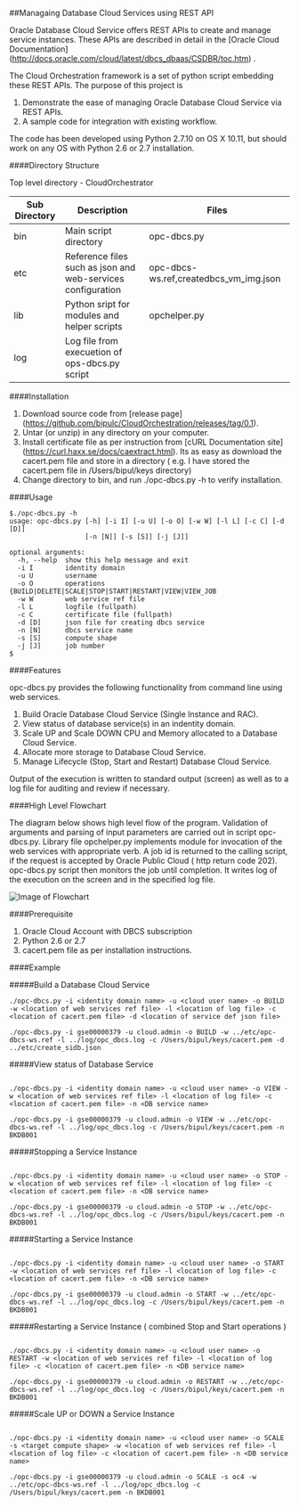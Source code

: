 ##Managaing Database Cloud Services using REST API

Oracle Database Cloud Service offers REST APIs to create and manage service instances. These APIs are described in detail in the [Oracle Cloud Documentation] (http://docs.oracle.com/cloud/latest/dbcs_dbaas/CSDBR/toc.htm) . 

The Cloud Orchestration framework is a set of python script embedding these REST APIs. The purpose of this project is

1.  Demonstrate the ease of managing Oracle Database Cloud Service via REST APIs.
2.  A sample code for integration with existing workflow.

The code has been developed using Python 2.7.10 on OS X 10.11, but should work on any OS with Python 2.6 or 2.7 installation.

####Directory Structure

Top level directory - CloudOrchestrator
  
| Sub Directory | Description | Files |
|---------------|-------------|-------|
|bin            | Main script directory | opc-dbcs.py|
|etc            | Reference files such as json and web-services configuration |opc-dbcs-ws.ref,createdbcs_vm_img.json |
|lib            | Python sript for modules and helper scripts|opchelper.py|
|log            | Log file from execuetion of ops-dbcs.py script|

####Installation 

1.  Download source code from [release page] (https://github.com/bipulc/CloudOrchestration/releases/tag/0.1).
2.  Untar (or unzip) in any directory on your computer.
3.  Install certificate file as per instruction from [cURL Documentation site] (https://curl.haxx.se/docs/caextract.html). Its as easy as download the cacert.pem file and store in a directory ( e.g. I have stored the cacert.pem file in /Users/bipul/keys directory)
4.  Change directory to bin, and run ./opc-dbcs.py -h to verify installation.

####Usage

```
$./opc-dbcs.py -h
usage: opc-dbcs.py [-h] [-i I] [-u U] [-o O] [-w W] [-l L] [-c C] [-d [D]]
                   [-n [N]] [-s [S]] [-j [J]]

optional arguments:
  -h, --help  show this help message and exit
  -i I        identity domain
  -u U        username
  -o O        operations {BUILD|DELETE|SCALE|STOP|START|RESTART|VIEW|VIEW_JOB
  -w W        web service ref file
  -l L        logfile (fullpath)
  -c C        certificate file (fullpath)
  -d [D]      json file for creating dbcs service
  -n [N]      dbcs service name
  -s [S]      compute shape
  -j [J]      job number
$

```

####Features

opc-dbcs.py provides the following functionality from command line using web services.

1.  Build Oracle Database Cloud Service (Single Instance and RAC).
2.  View status of database service(s) in an indentity domain.
3.  Scale UP and Scale DOWN CPU and Memory allocated to a Database Cloud Service.
4.  Allocate more storage to Database Cloud Service.
5.  Manage Lifecycle (Stop, Start and Restart) Database Cloud Service.

Output of the execution is written to standard output (screen) as well as to a log file for auditing and review if necessary.

####High Level Flowchart

The diagram below shows high level flow of the program. Validation of arguments and parsing of input parameters are carried out in  script opc-dbcs.py. Library file opchelper.py implements module for invocation of the web services with appropriate verb. A job id is returned to the calling script, if the request is accepted by Oracle Public Cloud ( http return code 202). opc-dbcs.py script then monitors the job until completion. It writes log of the execution on the screen and in the specified log file.

![Image of Flowchart](https://github.com/bipulc/CloudOrchestration/blob/master/OPC-DBCS-WsOpsInterface.001.jpeg)

####Prerequisite

1.  Oracle Cloud Account with DBCS subscription
2.  Python 2.6 or 2.7
3.  cacert.pem file as per installation instructions.

####Example

#####Build a Database Cloud Service

```
./opc-dbcs.py -i <identity domain name> -u <cloud user name> -o BUILD -w <location of web services ref file> -l <location of log file> -c <location of cacert.pem file> -d <location of service def json file>

./opc-dbcs.py -i gse00000379 -u cloud.admin -o BUILD -w ../etc/opc-dbcs-ws.ref -l ../log/opc_dbcs.log -c /Users/bipul/keys/cacert.pem -d ../etc/create_sidb.json

```

#####View status of Database Service

```

./opc-dbcs.py -i <identity domain name> -u <cloud user name> -o VIEW -w <location of web services ref file> -l <location of log file> -c <location of cacert.pem file> -n <DB service name>

./opc-dbcs.py -i gse00000379 -u cloud.admin -o VIEW -w ../etc/opc-dbcs-ws.ref -l ../log/opc_dbcs.log -c /Users/bipul/keys/cacert.pem -n BKDB001

```

#####Stopping a Service Instance

```

./opc-dbcs.py -i <identity domain name> -u <cloud user name> -o STOP -w <location of web services ref file> -l <location of log file> -c <location of cacert.pem file> -n <DB service name>

./opc-dbcs.py -i gse00000379 -u cloud.admin -o STOP -w ../etc/opc-dbcs-ws.ref -l ../log/opc_dbcs.log -c /Users/bipul/keys/cacert.pem -n BKDB001

```

#####Starting a Service Instance

```

./opc-dbcs.py -i <identity domain name> -u <cloud user name> -o START -w <location of web services ref file> -l <location of log file> -c <location of cacert.pem file> -n <DB service name>

./opc-dbcs.py -i gse00000379 -u cloud.admin -o START -w ../etc/opc-dbcs-ws.ref -l ../log/opc_dbcs.log -c /Users/bipul/keys/cacert.pem -n BKDB001

```

#####Restarting a Service Instance ( combined Stop and Start operations )

```

./opc-dbcs.py -i <identity domain name> -u <cloud user name> -o RESTART -w <location of web services ref file> -l <location of log file> -c <location of cacert.pem file> -n <DB service name>

./opc-dbcs.py -i gse00000379 -u cloud.admin -o RESTART -w ../etc/opc-dbcs-ws.ref -l ../log/opc_dbcs.log -c /Users/bipul/keys/cacert.pem -n BKDB001

```

#####Scale UP or DOWN a Service Instance

```

./opc-dbcs.py -i <identity domain name> -u <cloud user name> -o SCALE -s <target compute shape> -w <location of web services ref file> -l <location of log file> -c <location of cacert.pem file> -n <DB service name>

./opc-dbcs.py -i gse00000379 -u cloud.admin -o SCALE -s oc4 -w ../etc/opc-dbcs-ws.ref -l ../log/opc_dbcs.log -c /Users/bipul/keys/cacert.pem -n BKDB001

```
